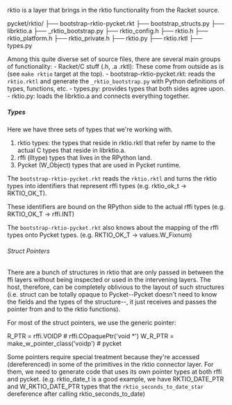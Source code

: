 rktio is a layer that brings in the rktio functionality 
from the Racket source.

pycket/rktio/
├── bootstrap-rktio-pycket.rkt
├── bootstrap_structs.py
├── librktio.a
├── _rktio_bootstrap.py
├── rktio_config.h
├── rktio.h
├── rktio_platform.h
├── rktio_private.h
├── rktio.py
├── rktio.rktl
├── types.py

Among this quite diverse set of source files, there are several
main groups of functionality:
    - Racket/C stuff (.h, .a .rktl): These come from outside as is (see `make rktio` target at the top).
    - bootstrap-rktio-pycket.rkt: reads the `rktio.rktl` and generate the `_rktio_bootstrap.py` with Python definitions of types, functions, etc.
    - types.py: provides types that both sides agree upon.
    - rktio.py: loads the librktio.a and connects everything together. 

##### Types

Here we have three sets of types that we're working with.
 1. rktio types: the types that reside in rktio.rktl that refer by name to
the actual C types that reside in librktio.a.
 2. rffi (lltype) types that lives in the RPython land.
 3. Pycket (W_Object) types that are used in Pycket runtime.

The `bootstrap-rktio-pycket.rkt` reads the `rktio.rktl` and turns the rktio types into identifiers that represent rffi types (e.g. rktio_ok_t -> RKTIO_OK_T).

These identifiers are bound on the RPython side to the actual rffi types (e.g. RKTIO_OK_T -> rffi.INT)

The `bootstrap-rktio-pycket.rkt` also knows about the mapping of the rffi types onto Pycket types. (e.g. RKTIO_OK_T -> values.W_Fixnum)

###### Struct Pointers

There are a bunch of structures in rktio that are only passed in between the ffi layers without being inspected or used in the intervening layers. The host, therefore, can be completely oblivious to the layout of such structures (i.e. struct can be totally opaque to Pycket--Pycket doesn't need to know the fields and the types of the structure--, it just receives and passes the pointer from and to the rktio functions).

For most of the struct pointers, we use the generic pointer:

R_PTR	= rffi.VOIDP                        # rffi.COpaquePtr('void *')
W_R_PTR = make_w_pointer_class('voidp')     # pycket

Some pointers require special treatment because they're accessed (dereferenced) in some of the primitives in the rktio connector layer. For them, we need to generate code that uses its own pointer types at both rffi and pycket. (e.g. rktio_date_t is a good example, we have RKTIO_DATE_PTR and W_RKTIO_DATE_PTR types that the `rktio_seconds_to_date_star` dereference after calling rktio_seconds_to_date)

